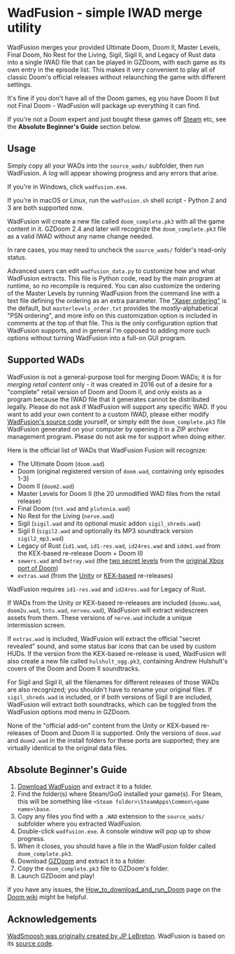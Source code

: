 # WadFusion - simple IWAD merge utility

WadFusion merges your provided Ultimate Doom, Doom II, Master Levels, Final Doom, No Rest for the Living, Sigil, Sigil II, and Legacy of Rust data into a single IWAD file that can be played in GZDoom, with each game as its own entry in the episode list. This makes it very convenient to play all of classic Doom's official releases without relaunching the game with different settings.

It's fine if you don't have all of the Doom games, eg you have Doom II but not Final Doom - WadFusion will package up everything it can find.

If you're not a Doom expert and just bought these games off [Steam](http://store.steampowered.com/sub/18397/) etc, see the **Absolute Beginner's Guide** section below.

## Usage

Simply copy all your WADs into the `source_wads/` subfolder, then run WadFusion. A log will appear showing progress and any errors that arise.

If you're in Windows, click `wadfusion.exe`.

If you're in macOS or Linux, run the `wadfusion.sh` shell script - Python 2 and 3 are both supported now.

WadFusion will create a new file called `doom_complete.pk3` with all the game content in it. GZDoom 2.4 and later will recognize the `doom_complete.pk3` file as a valid IWAD without any name change needed.

In rare cases, you may need to uncheck the `source_wads/` folder's read-only status.

Advanced users can edit `wadfusion_data.py` to customize how and what WadFusion extracts. This file is Python code, read by the main program at runtime, so no recompile is required. You can also customize the ordering of the Master Levels by running WadFusion from the command line with a text file defining the ordering as an extra parameter. The ["Xaser ordering"](https://forum.zdoom.org/viewtopic.php?p=634600#p634600) is the default, but `masterlevels_order.txt` provides the mostly-alphabetical "PSN ordering", and more info on this customization option is included in comments at the top of that file. This is the only configuration option that WadFusion supports, and in general I'm opposed to adding more such options without turning WadFusion into a full-on GUI program.

## Supported WADs

WadFusion is not a general-purpose tool for merging Doom WADs; it is for *merging retail content* only - it was created in 2016 out of a desire for a "complete" retail version of Doom and Doom II, and only exists as a program because the IWAD file that it generates cannot be distributed legally. Please do not ask if WadFusion will support any specific WAD. If you want to add your own content to a custom IWAD, please either modify [WadFusion's source code](https://github.com/Owlet7/wadsmoosh) yourself, or simply edit the `doom_complete.pk3` file WadFusion generated on your computer by opening it in a ZIP archive management program. Please do not ask me for support when doing either.

Here is the official list of WADs that WadFusion Fusion will recognize:
- The Ultimate Doom (`doom.wad`)
- Doom (original registered version of `doom.wad`, containing only episodes 1-3)
- Doom II (`doom2.wad`)
- Master Levels for Doom II (the 20 unmodified WAD files from the retail release)
- Final Doom (`tnt.wad` and `plutonia.wad`)
- No Rest for the Living (`nerve.wad`)
- Sigil (`sigil.wad` and its optional music addon `sigil_shreds.wad`)
- Sigil II (`sigil2.wad` and optionally its MP3 soundtrack version `sigil2_mp3.wad`)
- Legacy of Rust (`id1.wad`, `id1-res.wad`, `id24res.wad` and `iddm1.wad` from the KEX-based re-release Doom + Doom II)
- `sewers.wad` and `betray.wad` (the [two secret levels](https://classicdoom.com/xboxspec.htm) from the [original Xbox port of Doom](https://doomwiki.org/wiki/Xbox))
- `extras.wad` (from the [Unity](https://doomwiki.org/wiki/Doom_Classic_Unity_port) or [KEX-based](https://doomwiki.org/wiki/Doom_%2B_Doom_II) re-releases)

WadFusion requires `id1-res.wad` and `id24res.wad` for Legacy of Rust.

If WADs from the Unity or KEX-based re-releases are included (`doomu.wad`, `doom2u.wad`, `tntu.wad`, `nerveu.wad`), WadFusion will extract widescreen assets from them. These versions of `nerve.wad` include a unique intermission screen.

If `extras.wad` is included, WadFusion will extract the official "secret revealed" sound, and some status bar icons that can be used by custom HUDs. If the version from the KEX-based re-release is used, WadFusion will also create a new file called `hulshult_ogg.pk3`, containing Andrew Hulshult's covers of the Doom and Doom II soundtracks.

For Sigil and Sigil II, all the filenames for different releases of those WADs are also recognized; you shouldn't have to rename your original files. If `sigil_shreds.wad` is included, or if both versions of Sigil II are included, WadFusion will extract both soundtracks, which can be toggled from the WadFusion options mod menu in GZDoom.

None of the "official add-on" content from the Unity or KEX-based re-releases of Doom and Doom II is supported. Only the versions of `doom.wad` and `doom2.wad` in the install folders for these ports are supported; they are virtually identical to the original data files.

## Absolute Beginner's Guide

1. [Download WadFusion](https://github.com/Owlet7/wadsmoosh/releases/latest/download/wadsmoosh_win.zip) and extract it to a folder.
2. Find the folder(s) where Steam/GoG installed your game(s). For Steam, this will be something like `<Steam folder>\SteamApps\Common\<game name>\base`.
3. Copy any files you find with a `.WAD` extension to the `source_wads/` subfolder where you extracted WadFusion.
4. Double-click `wadfusion.exe`. A console window will pop up to show progress.
5. When it closes, you should have a file in the WadFusion folder called `doom_complete.pk3`.
6. Download [GZDoom](http://gzdoom.drdteam.org) and extract it to a folder.
7. Copy the `doom_complete.pk3` file to GZDoom's folder.
8. Launch GZDoom and play!

If you have any issues, the [How_to_download_and_run_Doom](http://doomwiki.org/wiki/How_to_download_and_run_Doom) page on the [Doom wiki](http://doomwiki.org) might be helpful.

## Acknowledgements
[WadSmoosh was originally created by JP LeBreton](https://jp.itch.io/wadsmoosh). WadFusion is based on its [source code](https://heptapod.host/jp-lebreton/wadsmoosh).
